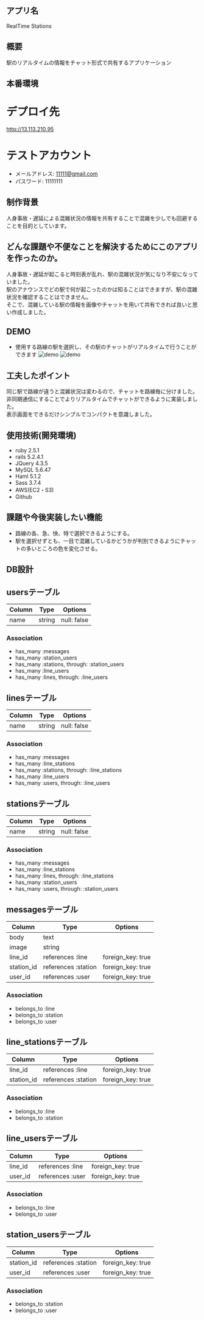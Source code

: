 ## アプリ名
RealTime Stations

## 概要
駅のリアルタイムの情報をチャット形式で共有するアプリケーション

## 本番環境
# デプロイ先
http://13.113.210.95
# テストアカウント
* メールアドレス: 11111@gmail.com
* パスワード: 11111111

## 制作背景
人身事故・遅延による混雑状況の情報を共有することで混雑を少しでも回避することを目的としています。

## どんな課題や不便なことを解決するためにこのアプリを作ったのか。
人身事故・遅延が起こると時刻表が乱れ、駅の混雑状況が気になり不安になっていました。  
駅のアナウンスでどの駅で何が起こったのかは知ることはできますが、駅の混雑状況を確認することはできません。  
そこで、混雑している駅の情報を画像やチャットを用いて共有できれば良いと思い作成しました。  

## DEMO
* 使用する路線の駅を選択し、その駅のチャットがリアルタイムで行うことができます
![demo](https://user-images.githubusercontent.com/58354561/77869884-f4fcb480-727a-11ea-83c8-1f07bcfc4829.jpg)
![demo](https://user-images.githubusercontent.com/58354561/77870132-8835ea00-727b-11ea-87b2-b3d7fe6d1429.gif)

## 工夫したポイント
同じ駅で路線が違うと混雑状況は変わるので、チャットを路線毎に分けました。  
非同期通信にすることでよりリアルタイムでチャットができるように実装しました。  
表示画面をできるだけシンプルでコンパクトを意識しました。  

## 使用技術(開発環境)
* ruby 2.5.1
* rails 5.2.4.1
* JQuery 4.3.5
* MySQL 5.6.47
* Haml 5.1.2
* Sass 3.7.4
* AWS(EC2・S3)
* Github

## 課題や今後実装したい機能
* 路線の各、急、快、特で選択できるようにする。  
* 駅を選択せずとも、一目で混雑しているかどうかが判別できるようにチャットの多いところの色を変化させる。  

## DB設計
## usersテーブル
|Column|Type|Options|
|------|----|-------|
|name|string|null: false|

### Association
- has_many :messages
- has_many :station_users
- has_many :stations, through: :station_users
- has_many :line_users
- has_many :lines, through: :line_users

## linesテーブル
|Column|Type|Options|
|------|----|-------|
|name|string|null: false|

### Association
- has_many :messages
- has_many :line_stations
- has_many :stations, through: :line_stations
- has_many :line_users
- has_many :users, through: :line_users

## stationsテーブル
|Column|Type|Options|
|------|----|-------|
|name|string|null: false|

### Association
- has_many :messages
- has_many :line_stations
- has_many :lines, through: :line_stations
- has_many :station_users
- has_many :users, through: :station_users

## messagesテーブル
|Column|Type|Options|
|------|----|-------|
|body|text||
|image|string||
|line_id|references :line|foreign_key: true|
|station_id|references :station|foreign_key: true|
|user_id|references :user|foreign_key: true|

### Association
- belongs_to :line
- belongs_to :station
- belongs_to :user

## line_stationsテーブル
|Column|Type|Options|
|------|----|-------|
|line_id|references :line|foreign_key: true|
|station_id|references :station|foreign_key: true|

### Association
- belongs_to :line
- belongs_to :station

## line_usersテーブル
|Column|Type|Options|
|------|----|-------|
|line_id|references :line|foreign_key: true|
|user_id|references :user|foreign_key: true|

### Association
- belongs_to :line
- belongs_to :user

## station_usersテーブル
|Column|Type|Options|
|------|----|-------|
|station_id|references :station|foreign_key: true|
|user_id|references :user|foreign_key: true|

### Association
- belongs_to :station
- belongs_to :user